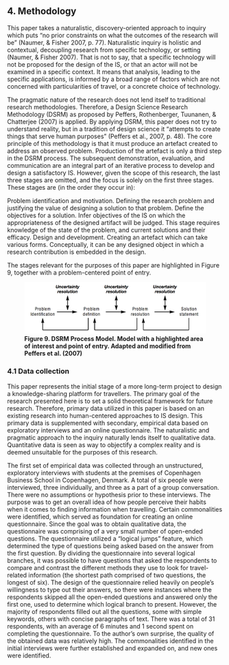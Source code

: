 ## 4. Methodology

This paper takes a naturalistic, discovery-oriented  approach to inquiry which puts “no prior constraints on what the outcomes of the research will be” (Naumer, & Fisher 2007, p. 77). Naturalistic inquiry is holistic and contextual, decoupling research from specific technology, or setting (Naumer, & Fisher 2007). That is not to say, that a specific technology will not be proposed for the design of the IS, or that an actor will not be examined in a specific context. It means that analysis, leading to the specific applications, is informed by a broad range of factors which are not concerned with particularities of travel, or a concrete choice of technology.

The pragmatic nature of the research does not lend itself to traditional research methodologies. Therefore, a Design Science Research Methodology (DSRM) as proposed by Peffers, Rothenberger, Tuunanen, & Chatterjee (2007) is applied. By applying DSRM, this paper does not try to understand reality, but in a tradition of design science it “attempts to create things that serve human purposes” (Peffers et al., 2007, p. 48). The core principle of this methodology is that it must produce an artefact created to address an observed problem. Production of the artefact is only a third step in the DSRM process. The subsequent demonstration, evaluation, and communication are an integral part of an iterative process to develop and design a satisfactory IS. However, given the scope of this research, the last three stages are omitted, and the focus  is solely on the first three stages. These stages are (in the order they occur in):

Problem identification and motivation. Defining the research problem and justifying the value of designing a solution to that problem.
Define the objectives for a solution. Infer objectives of the IS on which the appropriateness of the designed artifact will be judged. This stage requires knowledge of the state of the problem, and current solutions and their efficacy.
Design and development. Creating an artefact which can take various forms. Conceptually, it can be any designed object in which a research contribution is embedded in the design.

The stages relevant for the purposes of this paper are highlighted in Figure 9, together with a problem-centered point of entry.

<figure>
	<img src="../figures/figure-9.png" alt="Figure-9" title="Figure 9. DSRM Process Model. Adapted and modified from Peffers et al. (2007)">
	<figcaption><b>Figure 9. DSRM Process Model. Model with a highlighted area of interest and point of entry. Adapted and modified from Peffers et al. (2007)</b></figcaption>
</figure>


### 4.1 Data collection

This paper represents the initial stage of a more long-term project to design a knowledge-sharing platform for travellers. The primary goal of the research presented here is to set a solid theoretical framework for future research. Therefore, primary data utilized in this paper is based on an existing research into human-centered approaches to IS design. This primary data is supplemented with secondary, empirical data based on exploratory interviews and an online questionnaire. The naturalistic and pragmatic approach to the inquiry naturally lends itself to qualitative data. Quantitative data is seen as way to objectify a complex reality and is deemed unsuitable for the purposes of this research. 

The first set of empirical data was collected through an unstructured, exploratory interviews with students at the premises of Copenhagen Business School in Copenhagen, Denmark. A total of six people were interviewed, three individually, and three as a part of a group conversation. There were no assumptions or hypothesis prior to these interviews. The purpose was to get an overall idea of how people perceive their habits when it comes to finding information when travelling. Certain commonalities were identified, which served as foundation for creating an online questionnaire. Since the goal was to obtain qualitative data, the questionnaire was comprising of a very small number of open-ended questions. The questionnaire utilized a “logical jumps” feature, which determined the type of questions being asked based on the answer from the first question. By dividing the questionnaire into several logical branches, it was possible to have questions that asked the respondents to compare and contrast the different methods they use to look for travel-related information (the shortest path comprised of two questions, the longest of six). The design of the questionnaire relied heavily on people’s willingness to type out their answers, so there were instances where the respondents skipped all the open-ended questions and answered only the first one, used to determine which logical branch to present. However, the majority of respondents filled out all the questions, some with simple keywords, others with concise paragraphs of text. There was a total of 31 respondents, with an average of 6 minutes and 1 second spent on completing the questionnaire. To the author’s own surprise, the quality of the obtained data was relatively high. The commonalities identified in the initial interviews were further established and expanded on, and new ones were identified. 